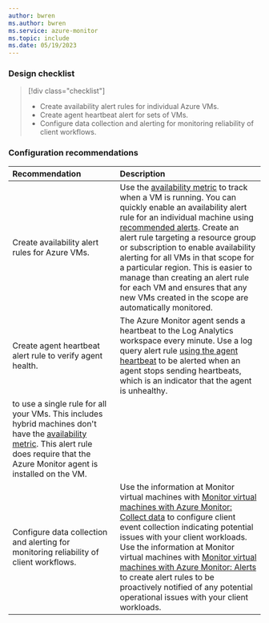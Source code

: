 ```yaml
---
author: bwren
ms.author: bwren
ms.service: azure-monitor
ms.topic: include
ms.date: 05/19/2023
---
```


### Design checklist

> [!div class="checklist"]
> - Create availability alert rules for individual Azure VMs.
> - Create agent heartbeat alert for sets of VMs.
> - Configure data collection and alerting for monitoring reliability of client workflows.

### Configuration recommendations

| Recommendation | Description |
|:---|:---|
| Create availability alert rules for Azure VMs. | Use the [availability metric](../vm/tutorial-monitor-vm-alert-availability.md) to track when a VM is running. You can quickly enable an availability alert rule for an individual machine using [recommended alerts](../vm/tutorial-monitor-vm-alert-recommended.md). Create an alert rule targeting a resource group or subscription to enable availability alerting for all VMs in that scope for a particular region. This is easier to manage than creating an alert rule for each VM and ensures that any new VMs created in the scope are automatically monitored. |
| Create agent heartbeat alert rule to verify agent health. | The Azure Monitor agent sends a heartbeat to the Log Analytics workspace every minute. Use a log query alert rule [using the agent heartbeat](../vm/monitor-virtual-machine-alerts.md#agent-heartbeat) to be alerted when an agent stops sending heartbeats, which is an indicator that the agent is unhealthy. |
to use a single rule for all your VMs. This includes hybrid machines don't have the [availability metric](../vm/tutorial-monitor-vm-alert-availability.md). This alert rule does require that the Azure Monitor agent is installed on the VM. |
| Configure data collection and alerting for monitoring reliability of client workflows. | Use the information at Monitor virtual machines with [Monitor virtual machines with Azure Monitor: Collect data](../vm/monitor-virtual-machine-data-collection.md) to configure client event collection indicating potential issues with your client workloads. Use the information at Monitor virtual machines with [Monitor virtual machines with Azure Monitor: Alerts](../vm/monitor-virtual-machine-alerts.md) to create alert rules to be proactively notified of any potential operational issues with your client workloads. |

